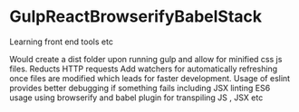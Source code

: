 # GulpReactBrowserifyBabelStack
Learning front end tools etc

Would create a dist folder upon running gulp and allow for minified  css js files. Reducts HTTP requests 
Add watchers for automatically refreshing once files are modified which leads for faster development.
Usage of eslint provides better debugging if something fails including JSX linting
ES6 usage using browserify and babel plugin for transpiling JS , JSX etc 
